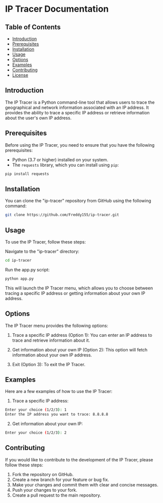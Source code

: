 # IP Tracer Documentation

## Table of Contents

- [Introduction](#introduction)
- [Prerequisites](#prerequisites)
- [Installation](#installation)
- [Usage](#usage)
- [Options](#options)
- [Examples](#examples)
- [Contributing](#contributing)
- [License](#license)

## Introduction

The IP Tracer is a Python command-line tool that allows users to trace the geographical and network information associated with an IP address. It provides the ability to trace a specific IP address or retrieve information about the user's own IP address.

## Prerequisites

Before using the IP Tracer, you need to ensure that you have the following prerequisites:

- Python (3.7 or higher) installed on your system.
- The `requests` library, which you can install using `pip`:
```bash
pip install requests
```


## Installation

You can clone the "ip-tracer" repository from GitHub using the following command:

```bash
git clone https://github.com/Freddy155/ip-tracer.git
```

## Usage

To use the IP Tracer, follow these steps:

Navigate to the "ip-tracer" directory:

```bash
cd ip-tracer
```
Run the app.py script:

```bash
python app.py
```

This will launch the IP Tracer menu, which allows you to choose between tracing a specific IP address or getting information about your own IP address.

## Options
The IP Tracer menu provides the following options:

1. Trace a specific IP address (Option 1): You can enter an IP address to trace and retrieve information about it.

2. Get information about your own IP (Option 2): This option will fetch information about your own IP address.

3. Exit (Option 3): To exit the IP Tracer.

## Examples
Here are a few examples of how to use the IP Tracer:

1. Trace a specific IP address:

```bash
Enter your choice (1/2/3): 1
Enter the IP address you want to trace: 8.8.8.8
```
2. Get information about your own IP:

```bash
Enter your choice (1/2/3): 2
```

## Contributing
If you would like to contribute to the development of the IP Tracer, please follow these steps:

1. Fork the repository on GitHub.
2. Create a new branch for your feature or bug fix.
3. Make your changes and commit them with clear and concise messages.
4. Push your changes to your fork.
5. Create a pull request to the main repository.



